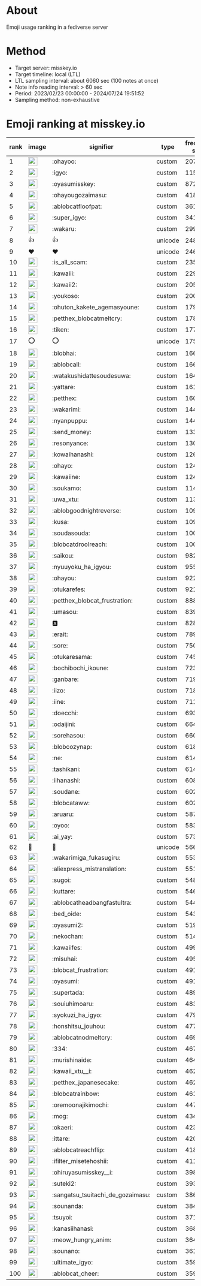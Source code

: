# About
Emoji usage ranking in a fediverse server

# Method
- Target server: misskey.io
- Target timeline: local (LTL)
- LTL sampling interval: about 6060 sec (100 notes at once)
- Note info reading interval: > 60 sec
- Period: 2023/02/23 00:00:00 - 2024/07/24 19:51:52 
- Sampling method: non-exhaustive

# Emoji ranking at misskey.io

|rank|image|signifier|type|frequency score|
|----|----|----|----|----|
|1|<img height="24" src="https://misskey.io/emoji/ohayoo.webp">|:ohayoo:|custom|207200|
|2|<img height="24" src="https://misskey.io/emoji/igyo.webp">|:igyo:|custom|115245|
|3|<img height="24" src="https://misskey.io/emoji/oyasumisskey.webp">|:oyasumisskey:|custom|87261|
|4|<img height="24" src="https://misskey.io/emoji/ohayougozaimasu.webp">|:ohayougozaimasu:|custom|41853|
|5|<img height="24" src="https://misskey.io/emoji/ablobcatfloofpat.webp">|:ablobcatfloofpat:|custom|36196|
|6|<img height="24" src="https://misskey.io/emoji/super_igyo.webp">|:super_igyo:|custom|34188|
|7|<img height="24" src="https://misskey.io/emoji/wakaru.webp">|:wakaru:|custom|29907|
|8|👍|👍|unicode|24870|
|9|❤|❤|unicode|24671|
|10|<img height="24" src="https://misskey.io/emoji/is_all_scam.webp">|:is_all_scam:|custom|23573|
|11|<img height="24" src="https://misskey.io/emoji/kawaiii.webp">|:kawaiii:|custom|22970|
|12|<img height="24" src="https://misskey.io/emoji/kawaii2.webp">|:kawaii2:|custom|20559|
|13|<img height="24" src="https://misskey.io/emoji/youkoso.webp">|:youkoso:|custom|20012|
|14|<img height="24" src="https://misskey.io/emoji/ohuton_kakete_agemasyoune.webp">|:ohuton_kakete_agemasyoune:|custom|17992|
|15|<img height="24" src="https://misskey.io/emoji/petthex_blobcatmeltcry.webp">|:petthex_blobcatmeltcry:|custom|17879|
|16|<img height="24" src="https://misskey.io/emoji/tiken.webp">|:tiken:|custom|17737|
|17|⭕|⭕|unicode|17563|
|18|<img height="24" src="https://misskey.io/emoji/blobhai.webp">|:blobhai:|custom|16635|
|19|<img height="24" src="https://misskey.io/emoji/ablobcall.webp">|:ablobcall:|custom|16602|
|20|<img height="24" src="https://misskey.io/emoji/watakushidattesoudesuwa.webp">|:watakushidattesoudesuwa:|custom|16422|
|21|<img height="24" src="https://misskey.io/emoji/yattare.webp">|:yattare:|custom|16197|
|22|<img height="24" src="https://misskey.io/emoji/petthex.webp">|:petthex:|custom|16038|
|23|<img height="24" src="https://misskey.io/emoji/wakarimi.webp">|:wakarimi:|custom|14454|
|24|<img height="24" src="https://misskey.io/emoji/nyanpuppu.webp">|:nyanpuppu:|custom|14400|
|25|<img height="24" src="https://misskey.io/emoji/send_money.webp">|:send_money:|custom|13308|
|26|<img height="24" src="https://misskey.io/emoji/resonyance.webp">|:resonyance:|custom|13029|
|27|<img height="24" src="https://misskey.io/emoji/kowaihanashi.webp">|:kowaihanashi:|custom|12628|
|28|<img height="24" src="https://misskey.io/emoji/ohayo.webp">|:ohayo:|custom|12422|
|29|<img height="24" src="https://misskey.io/emoji/kawaiine.webp">|:kawaiine:|custom|12411|
|30|<img height="24" src="https://misskey.io/emoji/soukamo.webp">|:soukamo:|custom|11474|
|31|<img height="24" src="https://misskey.io/emoji/uwa_xtu.webp">|:uwa_xtu:|custom|11337|
|32|<img height="24" src="https://misskey.io/emoji/ablobgoodnightreverse.webp">|:ablobgoodnightreverse:|custom|10951|
|33|<img height="24" src="https://misskey.io/emoji/kusa.webp">|:kusa:|custom|10933|
|34|<img height="24" src="https://misskey.io/emoji/soudasouda.webp">|:soudasouda:|custom|10083|
|35|<img height="24" src="https://misskey.io/emoji/blobcatdroolreach.webp">|:blobcatdroolreach:|custom|10030|
|36|<img height="24" src="https://misskey.io/emoji/saikou.webp">|:saikou:|custom|9825|
|37|<img height="24" src="https://misskey.io/emoji/nyuuyoku_ha_igyou.webp">|:nyuuyoku_ha_igyou:|custom|9552|
|38|<img height="24" src="https://misskey.io/emoji/ohayou.webp">|:ohayou:|custom|9222|
|39|<img height="24" src="https://misskey.io/emoji/otukarefes.webp">|:otukarefes:|custom|9218|
|40|<img height="24" src="https://misskey.io/emoji/petthex_blobcat_frustration.webp">|:petthex_blobcat_frustration:|custom|8884|
|41|<img height="24" src="https://misskey.io/emoji/umasou.webp">|:umasou:|custom|8394|
|42|<img height="24" src="https://misskey.io/emoji/a.webp">|:a:|custom|8283|
|43|<img height="24" src="https://misskey.io/emoji/erait.webp">|:erait:|custom|7892|
|44|<img height="24" src="https://misskey.io/emoji/sore.webp">|:sore:|custom|7500|
|45|<img height="24" src="https://misskey.io/emoji/otukaresama.webp">|:otukaresama:|custom|7458|
|46|<img height="24" src="https://misskey.io/emoji/bochibochi_ikoune.webp">|:bochibochi_ikoune:|custom|7237|
|47|<img height="24" src="https://misskey.io/emoji/ganbare.webp">|:ganbare:|custom|7193|
|48|<img height="24" src="https://misskey.io/emoji/iizo.webp">|:iizo:|custom|7189|
|49|<img height="24" src="https://misskey.io/emoji/iine.webp">|:iine:|custom|7115|
|50|<img height="24" src="https://misskey.io/emoji/doecchi.webp">|:doecchi:|custom|6930|
|51|<img height="24" src="https://misskey.io/emoji/odaijini.webp">|:odaijini:|custom|6643|
|52|<img height="24" src="https://misskey.io/emoji/sorehasou.webp">|:sorehasou:|custom|6605|
|53|<img height="24" src="https://misskey.io/emoji/blobcozynap.webp">|:blobcozynap:|custom|6188|
|54|<img height="24" src="https://misskey.io/emoji/ne.webp">|:ne:|custom|6149|
|55|<img height="24" src="https://misskey.io/emoji/tashikani.webp">|:tashikani:|custom|6145|
|56|<img height="24" src="https://misskey.io/emoji/iihanashi.webp">|:iihanashi:|custom|6080|
|57|<img height="24" src="https://misskey.io/emoji/soudane.webp">|:soudane:|custom|6024|
|58|<img height="24" src="https://misskey.io/emoji/blobcataww.webp">|:blobcataww:|custom|6021|
|59|<img height="24" src="https://misskey.io/emoji/aruaru.webp">|:aruaru:|custom|5870|
|60|<img height="24" src="https://misskey.io/emoji/oyoo.webp">|:oyoo:|custom|5830|
|61|<img height="24" src="https://misskey.io/emoji/ai_yay.webp">|:ai_yay:|custom|5737|
|62|🎉|🎉|unicode|5669|
|63|<img height="24" src="https://misskey.io/emoji/wakarimiga_fukasugiru.webp">|:wakarimiga_fukasugiru:|custom|5530|
|64|<img height="24" src="https://misskey.io/emoji/aliexpress_mistranslation.webp">|:aliexpress_mistranslation:|custom|5514|
|65|<img height="24" src="https://misskey.io/emoji/sugoi.webp">|:sugoi:|custom|5484|
|66|<img height="24" src="https://misskey.io/emoji/kuttare.webp">|:kuttare:|custom|5460|
|67|<img height="24" src="https://misskey.io/emoji/ablobcatheadbangfastultra.webp">|:ablobcatheadbangfastultra:|custom|5446|
|68|<img height="24" src="https://misskey.io/emoji/bed_oide.webp">|:bed_oide:|custom|5438|
|69|<img height="24" src="https://misskey.io/emoji/oyasumi2.webp">|:oyasumi2:|custom|5192|
|70|<img height="24" src="https://misskey.io/emoji/nekochan.webp">|:nekochan:|custom|5140|
|71|<img height="24" src="https://misskey.io/emoji/kawaiifes.webp">|:kawaiifes:|custom|4991|
|72|<img height="24" src="https://misskey.io/emoji/misuhai.webp">|:misuhai:|custom|4951|
|73|<img height="24" src="https://misskey.io/emoji/blobcat_frustration.webp">|:blobcat_frustration:|custom|4919|
|74|<img height="24" src="https://misskey.io/emoji/oyasumi.webp">|:oyasumi:|custom|4912|
|75|<img height="24" src="https://misskey.io/emoji/supertada.webp">|:supertada:|custom|4890|
|76|<img height="24" src="https://misskey.io/emoji/souiuhimoaru.webp">|:souiuhimoaru:|custom|4834|
|77|<img height="24" src="https://misskey.io/emoji/syokuzi_ha_igyo.webp">|:syokuzi_ha_igyo:|custom|4795|
|78|<img height="24" src="https://misskey.io/emoji/honshitsu_jouhou.webp">|:honshitsu_jouhou:|custom|4770|
|79|<img height="24" src="https://misskey.io/emoji/ablobcatnodmeltcry.webp">|:ablobcatnodmeltcry:|custom|4694|
|80|<img height="24" src="https://misskey.io/emoji/334.webp">|:334:|custom|4673|
|81|<img height="24" src="https://misskey.io/emoji/murishinaide.webp">|:murishinaide:|custom|4649|
|82|<img height="24" src="https://misskey.io/emoji/kawaii_xtu__i.webp">|:kawaii_xtu__i:|custom|4629|
|83|<img height="24" src="https://misskey.io/emoji/petthex_japanesecake.webp">|:petthex_japanesecake:|custom|4623|
|84|<img height="24" src="https://misskey.io/emoji/blobcatrainbow.webp">|:blobcatrainbow:|custom|4612|
|85|<img height="24" src="https://misskey.io/emoji/oremoonajikimochi.webp">|:oremoonajikimochi:|custom|4477|
|86|<img height="24" src="https://misskey.io/emoji/mog.webp">|:mog:|custom|4345|
|87|<img height="24" src="https://misskey.io/emoji/okaeri.webp">|:okaeri:|custom|4232|
|88|<img height="24" src="https://misskey.io/emoji/ittare.webp">|:ittare:|custom|4202|
|89|<img height="24" src="https://misskey.io/emoji/ablobcatreachflip.webp">|:ablobcatreachflip:|custom|4189|
|90|<img height="24" src="https://misskey.io/emoji/ifilter_misetehoshii.webp">|:ifilter_misetehoshii:|custom|4112|
|91|<img height="24" src="https://misskey.io/emoji/ohiruyasumisskey__i.webp">|:ohiruyasumisskey__i:|custom|3986|
|92|<img height="24" src="https://misskey.io/emoji/suteki2.webp">|:suteki2:|custom|3930|
|93|<img height="24" src="https://misskey.io/emoji/sangatsu_tsuitachi_de_gozaimasu.webp">|:sangatsu_tsuitachi_de_gozaimasu:|custom|3862|
|94|<img height="24" src="https://misskey.io/emoji/sounanda.webp">|:sounanda:|custom|3848|
|95|<img height="24" src="https://misskey.io/emoji/tsuyoi.webp">|:tsuyoi:|custom|3716|
|96|<img height="24" src="https://misskey.io/emoji/kanasiihanasi.webp">|:kanasiihanasi:|custom|3688|
|97|<img height="24" src="https://misskey.io/emoji/meow_hungry_anim.webp">|:meow_hungry_anim:|custom|3640|
|98|<img height="24" src="https://misskey.io/emoji/sounano.webp">|:sounano:|custom|3611|
|99|<img height="24" src="https://misskey.io/emoji/ultimate_igyo.webp">|:ultimate_igyo:|custom|3591|
|100|<img height="24" src="https://misskey.io/emoji/ablobcat_cheer.webp">|:ablobcat_cheer:|custom|3590|
